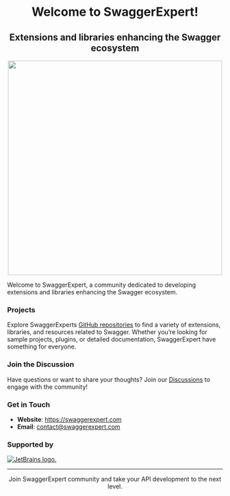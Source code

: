 <div align="center">
    <h1>Welcome to SwaggerExpert!</h1>
    <h2>Extensions and libraries enhancing the Swagger ecosystem</h2>
    <img src="https://github.com/swaggerexpert/.github/assets/193286/beb92e81-2b1b-4592-b6f4-325bf67ad44a" width="500"  />
<!--     <p> <i>Providing insights and solutions for Swagger tools.</i> </p> -->
</div>

<!-- Welcome to SwaggerExpert, your go-to source for expert guidance, comprehensive solutions for Swagger open source tools, and a vibrant community dedicated to developing extensions and enhancing the Swagger ecosystem.
With more than four years of experience as a maintainer of Swagger tools, I am dedicated to helping developers and organizations effectively utilize and master Swagger for their API development needs.
-->

Welcome to SwaggerExpert, a community dedicated to developing extensions and libraries enhancing the Swagger ecosystem. 


<!-- SwaggerExpert extensions and libraries are mostly related to: --


<!-- With more than four years of experience as a maintainer of Swagger tools, I am dedicated to helping developers and organizations effectively utilize and master Swagger for their API development needs. -->


<!--
### About Me

At SwaggerExpert, I pride myself on my deep knowledge and hands-on experience with Swagger tools. My mission is to empower developers and organizations with the best practices, tools, and support to streamline API development and ensure high-quality API design and documentation.
-->

<!--
- [SwaggerUI](https://github.com/swagger-api/swagger-ui): Enhance your API documentation with interactive and user-friendly interfaces.
- [SwaggerEditor](https://github.com/swagger-api/swagger-editor): Simplify API design and documentation with powerful, easy-to-use tools.
- [SwaggerClient](https://github.com/swagger-api/swagger-js): Connect to swagger-enabled APIs via browser or Node.js
- [ApiDOM](https://github.com/swagger-api/apidom): ApiDOM standardizes the parsing, manipulation, and generation of API definitions across formats (and much more)
-->

<!--
### What I Offer

- **Consulting Services**: Personalized consulting to address your specific needs and challenges with Swagger tools.
- **Training and Workshops**: Hands-on training sessions to help your team master Swagger tools and best practices.
- **Support and Maintenance**: Ongoing support to ensure your Swagger tools are up-to-date and functioning optimally.
- **Custom Implementations**: Tailored solutions to integrate Swagger tools into your existing workflow. 
-->

### Projects

Explore SwaggerExperts [GitHub repositories](https://github.com/orgs/swaggerexpert/repositories) to find a variety of extensions, libraries, and resources related to Swagger. 
Whether you’re looking for sample projects, plugins, or detailed documentation, SwaggerExpert have something for everyone.

### Join the Discussion

Have questions or want to share your thoughts? Join our [Discussions](https://github.com/orgs/swaggerexpert/discussions) to engage with the community!

### Get in Touch

<!-- I am here to help you make the most out of Swagger tools. If you have any questions, need support, or are interested in my consulting services, please reach out to me. -->

- **Website**: https://swaggerexpert.com
- **Email**: contact@swaggerexpert.com

### Supported by

[![JetBrains logo.](https://resources.jetbrains.com/storage/products/company/brand/logos/jetbrains.svg)](https://jb.gg/OpenSourceSupport)

---

<div align="center">
  <p>Join SwaggerExpert community and take your API development to the next level.</p>
</div>
